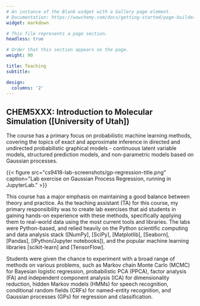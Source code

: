 ```yaml
---
# An instance of the Blank widget with a Gallery page element.
# Documentation: https://wowchemy.com/docs/getting-started/page-builder/
widget: markdown

# This file represents a page section.
headless: true

# Order that this section appears on the page.
weight: 90

title: Teaching
subtitle:

design:
  columns: '2'
---
```


## CHEM5XXX: Introduction to Molecular Simulation ([University of Utah])  

The course has a primary focus on probabilistic machine learning methods, 
covering the topics of exact and approximate inference in directed and 
undirected probabilistic graphical models - continuous latent variable 
models, structured prediction models, and non-parametric models based on 
Gaussian processes. 

{{< figure src="cs9418-lab-screenshots/gp-regression-title.png" caption="Lab exercise on Gaussian Process Regression, running in JupyterLab." >}}

This course has a major emphasis on maintaining a good balance between theory 
and practice. As the teaching assistant (TA) for this course, my primary 
responsibility was to create lab exercises that aid students in gaining hands-on 
experience with these methods, specifically applying them to real-world data 
using the most current tools and libraries. 
The labs were Python-based, and relied heavily on the Python scientific 
computing and data analysis stack ([NumPy], [SciPy], [Matplotlib], [Seaborn], 
[Pandas], [IPython/Jupyter notebooks]), and the popular 
machine learning libraries [scikit-learn] and [TensorFlow].

Students were given the chance to experiment with a broad range of methods 
on various problems, such as Markov chain Monte Carlo (MCMC) for Bayesian 
logistic regression, probabilistic PCA (PPCA), factor analysis (FA) and 
independent component analysis (ICA) for dimensionality reduction, hidden 
Markov models (HMMs) for speech recognition, conditional random fields (CRFs) 
for named-entity recognition, and Gaussian processes (GPs) for regression and
classification.

